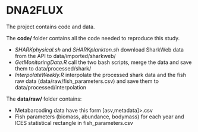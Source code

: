 # DNA2FLUX

The project contains code and data.

The **code/** folder contains all the code needed to reproduce this study.

-   *SHARKphysical.sh* and *SHARKplankton.sh* download SharkWeb data from the API to data/imported/sharkweb/
-   *GetMonitoringData.R* call the two bash scripts, merge the data and save them to data/processed/shark/
-   *InterpolateWeekly.R* interpolate the processed shark data and the fish raw data (data/raw/fish_parameters.csv) and save them to data/processed/interpolation

The **data/raw/** folder contains:

- Metabarcoding data have this form <predator>_<barcode>_[asv,metadata]>.csv
- Fish parameters (biomass, abundance, bodymass) for each year and ICES statistical rectangle in fish_parameters.csv